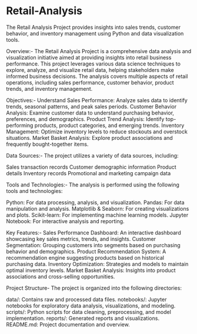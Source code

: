 # Retail-Analysis
The Retail Analysis Project provides insights into sales trends, customer behavior, and inventory management using Python and data visualization tools.


Overview:-
The Retail Analysis Project is a comprehensive data analysis and visualization initiative aimed at providing insights into retail business performance. This project leverages various data science techniques to explore, analyze, and visualize retail data, helping stakeholders make informed business decisions. The analysis covers multiple aspects of retail operations, including sales performance, customer behavior, product trends, and inventory management.

Objectives:-
Understand Sales Performance: Analyze sales data to identify trends, seasonal patterns, and peak sales periods.
Customer Behavior Analysis: Examine customer data to understand purchasing behavior, preferences, and demographics.
Product Trend Analysis: Identify top-performing products, product categories, and emerging trends.
Inventory Management: Optimize inventory levels to reduce stockouts and overstock situations.
Market Basket Analysis: Explore product associations and frequently bought-together items.

Data Sources:-
The project utilizes a variety of data sources, including:

Sales transaction records
Customer demographic information
Product details
Inventory records
Promotional and marketing campaign data

Tools and Technologies:-
The analysis is performed using the following tools and technologies:

Python: For data processing, analysis, and visualization.
Pandas: For data manipulation and analysis.
Matplotlib & Seaborn: For creating visualizations and plots.
Scikit-learn: For implementing machine learning models.
Jupyter Notebook: For interactive analysis and reporting.

Key Features:-
Sales Performance Dashboard: An interactive dashboard showcasing key sales metrics, trends, and insights.
Customer Segmentation: Grouping customers into segments based on purchasing behavior and demographics.
Product Recommendation System: A recommendation engine suggesting products based on historical purchasing data.
Inventory Optimization: Strategies and models to maintain optimal inventory levels.
Market Basket Analysis: Insights into product associations and cross-selling opportunities.

Project Structure-
The project is organized into the following directories:

data/: Contains raw and processed data files.
notebooks/: Jupyter notebooks for exploratory data analysis, visualizations, and modeling.
scripts/: Python scripts for data cleaning, preprocessing, and model implementation.
reports/: Generated reports and visualizations.
README.md: Project documentation and overview.
